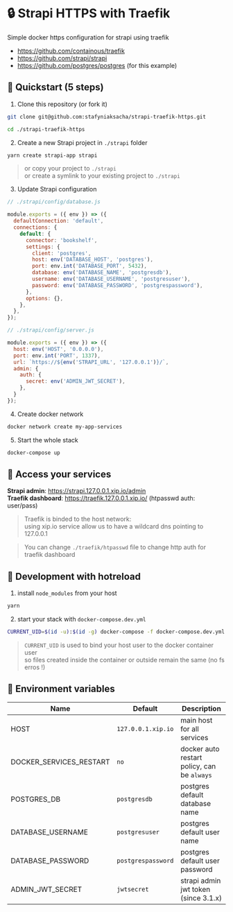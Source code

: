 # :lock: Strapi HTTPS with Traefik

Simple docker https configuration for strapi using traefik 

- https://github.com/containous/traefik
- https://github.com/strapi/strapi
- https://github.com/postgres/postgres (for this example)

## :rocket: Quickstart (5 steps)

1. Clone this repository (or fork it)
```sh
git clone git@github.com:stafyniaksacha/strapi-traefik-https.git

cd ./strapi-traefik-https
```

2. Create a new Strapi project in `./strapi` folder
```sh
yarn create strapi-app strapi
```
> or copy your project to `./strapi`   
> or create a symlink to your existing project to `./strapi`
  
3. Update Strapi configuration 
```js
// ./strapi/config/database.js

module.exports = ({ env }) => ({
  defaultConnection: 'default',
  connections: {
    default: {
      connector: 'bookshelf',
      settings: {
        client: 'postgres',
        host: env('DATABASE_HOST', 'postgres'),
        port: env.int('DATABASE_PORT', 5432),
        database: env('DATABASE_NAME', 'postgresdb'),
        username: env('DATABASE_USERNAME', 'postgresuser'),
        password: env('DATABASE_PASSWORD', 'postgrespassword'),
      },
      options: {},
    },
  },
});
```

```js
// ./strapi/config/server.js

module.exports = ({ env }) => ({
  host: env('HOST', '0.0.0.0'),
  port: env.int('PORT', 1337),
  url: `https://${env('STRAPI_URL', '127.0.0.1')}/`,
  admin: {
    auth: {
      secret: env('ADMIN_JWT_SECRET'),
    },
  }
});
```

4. Create docker network
```sh
docker network create my-app-services
```

5. Start the whole stack
```sh
docker-compose up
```

## :tada: Access your services

**Strapi admin**: https://strapi.127.0.0.1.xip.io/admin  
**Traefik dashboard**: https://traefik.127.0.0.1.xip.io/ (htpasswd auth: user/pass)  

> Traefik is binded to the host network:   
> using xip.io service allow us to have a wildcard dns pointing to 127.0.0.1

> You can change `./traefik/htpasswd` file to change http auth for traefik dashboard

## :arrows_counterclockwise: Development with hotreload

1. install `node_modules` from your host
```sh
yarn
```

2. start your stack with `docker-compose.dev.yml`
```sh
CURRENT_UID=$(id -u):$(id -g) docker-compose -f docker-compose.dev.yml up
```
> `CURRENT_UID` is used to bind your host user to the docker container user  
> so files created inside the container or outside remain the same (no fs erros !)

## :triangular_flag_on_post: Environment variables

| Name  | Default | Description |
| ------------- | ------------- | ------------- |
| HOST  | `127.0.0.1.xip.io`  | main host for all services  |
| DOCKER_SERVICES_RESTART  | `no` | docker auto restart policy, can be `always` |
| POSTGRES_DB  | `postgresdb`  | postgres default database name |
| DATABASE_USERNAME  | `postgresuser`  | postgres default user name |
| DATABASE_PASSWORD  | `postgrespassword`  | postgres default user password |
| ADMIN_JWT_SECRET  | `jwtsecret`  | strapi admin jwt token (since 3.1.x) |
